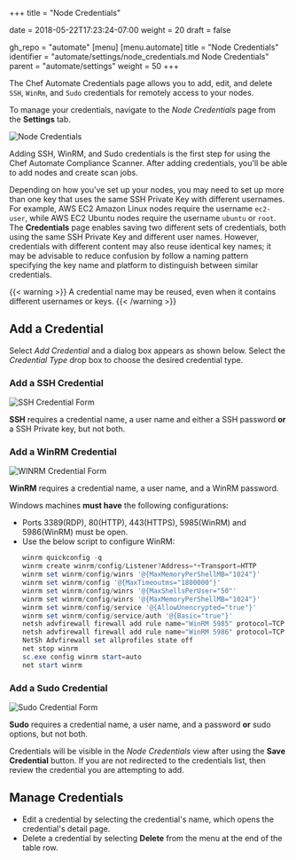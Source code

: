 +++
title = "Node Credentials"

date = 2018-05-22T17:23:24-07:00
weight = 20
draft = false

gh_repo = "automate"
[menu]
  [menu.automate]
    title = "Node Credentials"
    identifier = "automate/settings/node_credentials.md Node Credentials"
    parent = "automate/settings"
    weight = 50
+++

The Chef Automate Credentials page allows you to add, edit, and delete ``SSH``, ``WinRm``, and ``Sudo`` credentials for remotely access to your nodes.

To manage your credentials, navigate to the _Node Credentials_ page from the **Settings** tab.

![Node Credentials](/images/automate/node-credentials.png)

Adding SSH, WinRM, and Sudo credentials is the first step for using the Chef Automate Compliance Scanner. After adding credentials, you'll be able to add nodes and create scan jobs.

Depending on how you've set up your nodes, you may need to set up more than one key that uses the same SSH Private Key with different usernames. For example, AWS EC2 Amazon Linux nodes require the username ``ec2-user``, while AWS EC2 Ubuntu nodes require the username ``ubuntu`` or ``root``. The **Credentials** page enables saving two different sets of credentials, both using the same SSH Private Key and different user names.  However, credentials with different content may also reuse identical key names; it may be advisable to reduce confusion by follow a naming pattern specifying the key name and platform to distinguish between similar credentials.

{{< warning >}}
A credential name may be reused, even when it contains different usernames or keys.
{{< /warning >}}

## Add a Credential

Select _Add Credential_ and a dialog box appears as shown below. Select the _Credential Type_ drop box to choose the desired credential type.

### Add a SSH Credential

![SSH Credential Form](/images/automate/credentials-ssh.png)

**SSH** requires a credential name, a user name and either a SSH password **or** a SSH Private key, but not both.

### Add a WinRM Credential

![WINRM Credential Form](/images/automate/credentials-winrm.png)

**WinRM** requires a credential name, a user name, and a WinRM password.

Windows machines **must have** the following configurations:

* Ports 3389(RDP), 80(HTTP), 443(HTTPS), 5985(WinRM) and 5986(WinRM) must be open.
* Use the below script to configure WinRM:
  ```powershell
  winrm quickconfig -q
  winrm create winrm/config/Listener?Address=*+Transport=HTTP
  winrm set winrm/config/winrs '@{MaxMemoryPerShellMB="1024"}'
  winrm set winrm/config '@{MaxTimeoutms="1800000"}'
  winrm set winrm/config/winrs '@{MaxShellsPerUser="50"'
  winrm set winrm/config/winrs '@{MaxMemoryPerShellMB="1024"}'
  winrm set winrm/config/service '@{AllowUnencrypted="true"}'
  winrm set winrm/config/service/auth '@{Basic="true"}'
  netsh advfirewall firewall add rule name="WinRM 5985" protocol=TCP dir=in localport=5985 action=allow
  netsh advfirewall firewall add rule name="WinRM 5986" protocol=TCP dir=in localport=5986 action=allow
  NetSh Advfirewall set allprofiles state off
  net stop winrm
  sc.exe config winrm start=auto
  net start winrm
  ```

### Add a Sudo Credential

![Sudo Credential Form](/images/automate/credentials-sudo.png)

**Sudo** requires a credential name, a user name, and a password **or** sudo options, but not both.

Credentials will be visible in the _Node Credentials_ view after using the **Save Credential** button. If you are not redirected to the credentials list, then review the credential you are attempting to add.

## Manage Credentials

* Edit a credential by selecting the credential's name, which opens the credential's detail page.
* Delete a credential by selecting **Delete** from the menu at the end of the table row.
